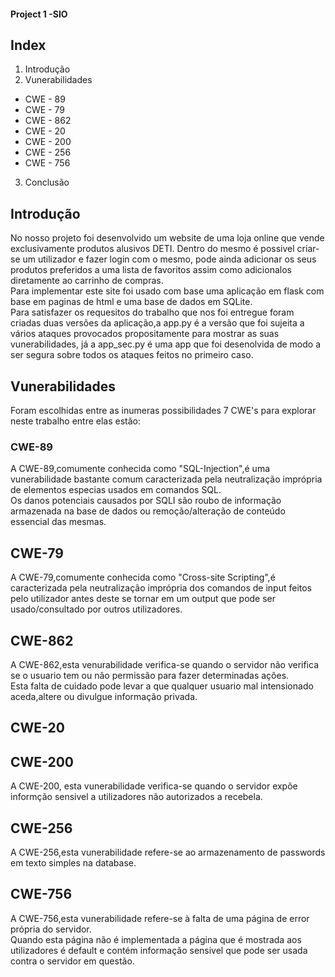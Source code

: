 #### Project 1 -SIO

## Index
1. Introdução<br>
2. Vunerabilidades<br>
- CWE - 89<BR>
- CWE - 79<BR>
- CWE - 862<BR>
- CWE - 20<BR>
- CWE - 200<BR>
- CWE - 256<BR>
- CWE - 756<BR>
3. Conclusão

## Introdução
No nosso projeto foi desenvolvido um website de uma loja online que vende exclusivamente produtos alusivos DETI.
Dentro do mesmo é possivel criar-se um utilizador e fazer login com o mesmo, pode ainda adicionar os seus produtos preferidos a uma lista de favoritos assim como adicionalos diretamente ao carrinho de compras.<br>
Para implementar este site foi usado com base uma aplicação em flask com base em paginas de html e uma base de dados em SQLite.<br>
Para satisfazer os requesitos do trabalho que nos foi entregue foram criadas duas versões da aplicação,a app.py é a versão que foi sujeita a vários ataques provocados propositamente para mostrar as suas vunerabilidades, já a app_sec.py é uma app que foi desenolvida de modo a ser segura sobre todos os ataques feitos no primeiro caso.<br>

## Vunerabilidades
Foram escolhidas entre as inumeras possibilidades 7 CWE's para explorar neste trabalho entre elas estão:

### CWE-89
A CWE-89,comumente conhecida como "SQL-Injection",é uma vunerabilidade bastante comum caracterizada pela neutralização imprópria de elementos especias usados em comandos SQL.<br>
Os danos potenciais causados por SQLI são roubo de informação armazenada na base de dados ou remoção/alteração de conteúdo essencial das mesmas.

## CWE-79
A CWE-79,comumente conhecida como "Cross-site Scripting",é caracterizada pela neutralização imprópria dos comandos de input feitos pelo utilizador antes deste se tornar em um output que pode ser usado/consultado por outros utilizadores.

## CWE-862
A CWE-862,esta venurabilidade verifica-se quando o servidor não verifica se o usuario tem ou não permissão para fazer determinadas ações.<br>
Esta falta de cuidado pode levar a que qualquer usuario mal intensionado aceda,altere ou divulgue informação privada.

## CWE-20

## CWE-200
A CWE-200, esta vunerabilidade verifica-se quando o servidor expõe informção sensivel a utilizadores não autorizados a recebela.<br>

## CWE-256
A CWE-256,esta vunerabilidade refere-se ao armazenamento de passwords em texto simples na database.

## CWE-756
A CWE-756,esta vunerabilidade refere-se à falta de uma página de error própria do servidor.<br>
Quando esta página não é implementada a página que é mostrada aos utilizadores é default e contém informação sensivel que pode ser usada contra o servidor em questão.



